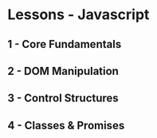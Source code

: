 # Lessons - Javascript

## 1 - Core Fundamentals

## 2 - DOM Manipulation

## 3 - Control Structures

## 4 - Classes & Promises
